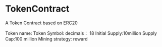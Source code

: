 # TokenContract
A Token Contract based on ERC20

Token name:
Token Symbol:
decimals： 18
Initial Supply:10million
Supply Cap:100 million
Mining strategy: reward

